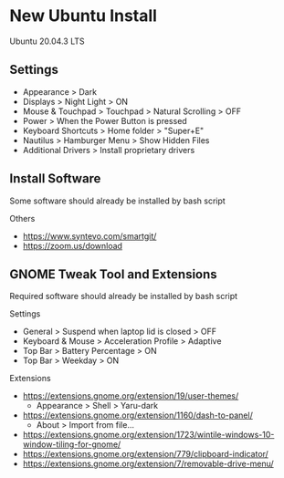 # New Ubuntu Install

Ubuntu 20.04.3 LTS

## Settings

- Appearance > Dark
- Displays > Night Light > ON
- Mouse & Touchpad > Touchpad > Natural Scrolling > OFF
- Power > When the Power Button is pressed
- Keyboard Shortcuts > Home folder > "Super+E"
- Nautilus > Hamburger Menu > Show Hidden Files
- Additional Drivers > Install proprietary drivers

## Install Software

Some software should already be installed by bash script

Others

- https://www.syntevo.com/smartgit/
- https://zoom.us/download

## GNOME Tweak Tool and Extensions

Required software should already be installed by bash script

Settings

- General > Suspend when laptop lid is closed > OFF
- Keyboard & Mouse > Acceleration Profile > Adaptive
- Top Bar > Battery Percentage > ON
- Top Bar > Weekday > ON

Extensions

- https://extensions.gnome.org/extension/19/user-themes/
  - Appearance > Shell > Yaru-dark
- https://extensions.gnome.org/extension/1160/dash-to-panel/
  - About > Import from file...
- https://extensions.gnome.org/extension/1723/wintile-windows-10-window-tiling-for-gnome/
- https://extensions.gnome.org/extension/779/clipboard-indicator/
- https://extensions.gnome.org/extension/7/removable-drive-menu/
